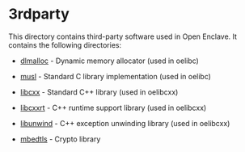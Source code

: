 3rdparty
========

This directory contains third-party software used in Open Enclave. It contains
the following directories:

- [dlmalloc](dlmalloc) - Dynamic memory allocator (used in oelibc)

- [musl](musl) - Standard C library implementation (used in oelibc)

- [libcxx](libcxx) - Standard C++ library (used in oelibcxx)

- [libcxxrt](libcxxrt) - C++ runtime support library (used in oelibcxx)

- [libunwind](libunwind) - C++ exception unwinding library (used in oelibcxx)

- [mbedtls](mbedtls) - Crypto library
